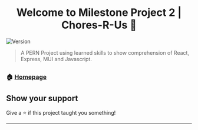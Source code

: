 <h1 align="center">Welcome to Milestone Project 2 | Chores-R-Us 👋</h1>
<p>
  <img alt="Version" src="https://img.shields.io/badge/version-1.0-blue.svg?cacheSeconds=2592000" />
</p>

> A PERN Project using learned skills to show comprehension of React, Express, MUI and Javascript.

<h2 align="center"></h2>

</p>



### 🏠 [Homepage](https://github.com/IThinkThatsKirby/chores-r-us/)

## Show your support

Give a ⭐️ if this project taught you something!

***
